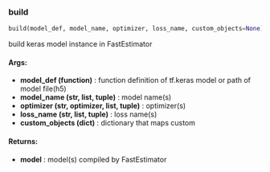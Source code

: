 

### build
```python
build(model_def, model_name, optimizer, loss_name, custom_objects=None)
```
build keras model instance in FastEstimator

#### Args:

* **model_def (function)** :  function definition of tf.keras model or path of model file(h5)
* **model_name (str, list, tuple)** :  model name(s)
* **optimizer (str, optimizer, list, tuple)** :  optimizer(s)
* **loss_name (str, list, tuple)** :  loss name(s)
* **custom_objects (dict)** :  dictionary that maps custom

#### Returns:

* **model** :  model(s) compiled by FastEstimator